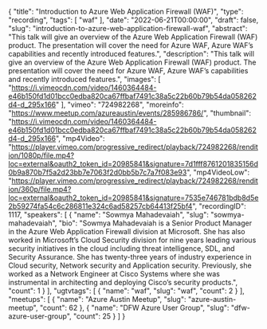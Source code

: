 {
  "title": "Introduction to Azure Web Application Firewall (WAF)",
  "type": "recording",
  "tags": [
    "waf"
  ],
  "date": "2022-06-21T00:00:00",
  "draft": false,
  "slug": "introduction-to-azure-web-application-firewall-waf",
  "abstract": "This talk will give an overview of the Azure Web Application Firewall (WAF) product. The presentation will cover the need for Azure WAF, Azure WAF’s capabilities and recently introduced features.",
  "description": "This talk will give an overview of the Azure Web Application Firewall (WAF) product. The presentation will cover the need for Azure WAF, Azure WAF’s capabilities and recently introduced features.",
  "images": [
    "https://i.vimeocdn.com/video/1460364484-e46b150fd1d01bcc0edba820ca67ffbaf7491c38a5c22b60b79b54da058262d4-d_295x166"
  ],
  "vimeo": "724982268",
  "moreinfo": "https://www.meetup.com/azureaustin/events/285986786/",
  "thumbnail": "https://i.vimeocdn.com/video/1460364484-e46b150fd1d01bcc0edba820ca67ffbaf7491c38a5c22b60b79b54da058262d4-d_295x166",
  "mp4Video": "https://player.vimeo.com/progressive_redirect/playback/724982268/rendition/1080p/file.mp4?loc=external&oauth2_token_id=20985841&signature=7d1fff8761201835156d0b9a870b7f5a2d23bb7e7063f2d0bb5b7c7a7f083e93",
  "mp4VideoLow": "https://player.vimeo.com/progressive_redirect/playback/724982268/rendition/360p/file.mp4?loc=external&oauth2_token_id=20985841&signature=7535e746781bdb8d5e2b59274fa54c6c286811e324c6ad58257cb64413f25bf4",
  "recordingID": 1117,
  "speakers": [
    {
      "name": "Sowmya Mahadevaiah",
      "slug": "sowmya-mahadevaiah",
      "bio": "Sowmya Mahadevaiah is a Senior Product Manager in the Azure Web Application Firewall division at Microsoft. She has also worked in Microsoft’s Cloud Security division for nine years leading various security initiatives in the cloud including threat intelligence, SDL, and Security Assurance. She has twenty-three years of industry experience in Cloud security, Network security and Application security. Previously, she worked as a Network Engineer at Cisco Systems where she was instrumental in architecting and deploying Cisco’s security products.",
      "count": 1
    }
  ],
  "ugtvtags": [
    {
      "name": "waf",
      "slug": "waf",
      "count": 2
    }
  ],
  "meetups": [
    {
      "name": "Azure Austin Meetup",
      "slug": "azure-austin-meetup",
      "count": 62
    },
    {
      "name": "DFW Azure User Group",
      "slug": "dfw-azure-user-group",
      "count": 25
    }
  ]
}